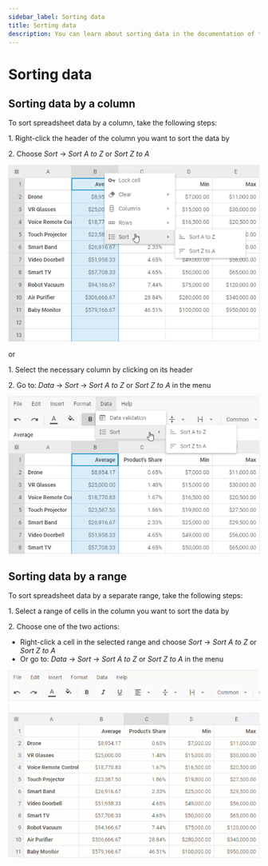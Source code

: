 ```yaml
---
sidebar_label: Sorting data
title: Sorting data
description: You can learn about sorting data in the documentation of the DHTMLX JavaScript Spreadsheet library. Browse developer guides and API reference, try out code examples and live demos, and download a free 30-day evaluation version of DHTMLX Spreadsheet.
---
```


# Sorting data

## Sorting data by a column

To sort spreadsheet data by a column, take the following steps:

1\. Right-click the header of the column you want to sort the data by

2\. Choose *Sort* -> *Sort A to Z* or *Sort Z to A*

![Sort column](assets/sort_col.png)

or

1\. Select the necessary column by clicking on its header

2\. Go to: *Data* -> *Sort* -> *Sort A to Z* or *Sort Z to A* in the menu

![Sort column](assets/sort_col_menu.png)

## Sorting data by a range

To sort spreadsheet data by a separate range, take the following steps:

1\. Select a range of cells in the column you want to sort the data by

2\. Choose one of the two actions:

- Right-click a cell in the selected range and choose *Sort* -> *Sort A to Z* or *Sort Z to A*
- Or go to: *Data* -> *Sort* -> *Sort A to Z* or *Sort Z to A* in the menu

![Sort column](assets/sort_cols.gif)